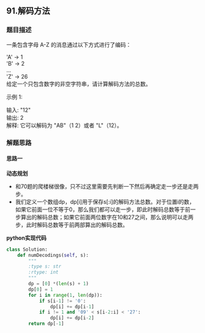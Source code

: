 ## 91.解码方法
### 题目描述
一条包含字母 A-Z 的消息通过以下方式进行了编码：
  
'A' -> 1  
'B' -> 2  
...  
'Z' -> 26  
给定一个只包含数字的非空字符串，请计算解码方法的总数。

示例 1:

输入: "12"  
输出: 2  
解释: 它可以解码为 "AB"（1 2）或者 "L"（12）。


### 解题思路
#### 思路一
**动态规划**
- 和70题的爬楼梯很像，只不过这里需要先判断一下然后再确定走一步还是走两步。
- 我们定义一个数组dp，dp[i]用于保存s[:i]的解码方法总数。对于位置i的数，如果它前面一位不等于0，那么我们都可以走一步，即此时解码总数等于前一步算出的解码总数；如果它前面两位数字在10和27之间，那么说明可以走两步，此时解码总数等于前两部算出的解码总数。

**python实现代码**
```python
class Solution:
    def numDecodings(self, s):
        """
        :type s: str
        :rtype: int
        """
        dp = [0] *(len(s) + 1)
        dp[0] = 1
        for i in range(1, len(dp)):
            if s[i-1] != '0':
                dp[i] += dp[i-1]
            if i != 1 and '09' < s[i-2:i] < '27':
                dp[i] += dp[i-2]
        return dp[-1]

```

